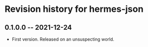 # Revision history for hermes-json

## 0.1.0.0 -- 2021-12-24

* First version. Released on an unsuspecting world.
